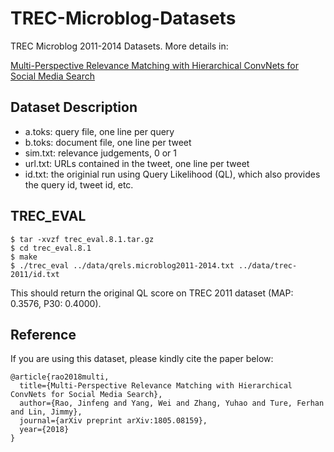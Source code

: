 # TREC-Microblog-Datasets
TREC Microblog 2011-2014 Datasets. More details in:

[Multi-Perspective Relevance Matching with Hierarchical ConvNets for Social Media Search](https://arxiv.org/abs/1805.08159)

## Dataset Description
- a.toks: query file, one line per query
- b.toks: document file, one line per tweet
- sim.txt: relevance judgements, 0 or 1
- url.txt: URLs contained in the tweet, one line per tweet
- id.txt: the originial run using Query Likelihood (QL), which also provides the query id, tweet id, etc.

## TREC_EVAL
```
$ tar -xvzf trec_eval.8.1.tar.gz
$ cd trec_eval.8.1
$ make
$ ./trec_eval ../data/qrels.microblog2011-2014.txt ../data/trec-2011/id.txt
```
This should return the original QL score on TREC 2011 dataset (MAP: 0.3576, P30: 0.4000).

## Reference
If you are using this dataset, please kindly cite the paper below:
```
@article{rao2018multi,
  title={Multi-Perspective Relevance Matching with Hierarchical ConvNets for Social Media Search},
  author={Rao, Jinfeng and Yang, Wei and Zhang, Yuhao and Ture, Ferhan and Lin, Jimmy},
  journal={arXiv preprint arXiv:1805.08159},
  year={2018}
}
```
